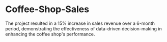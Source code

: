 # Coffee-Shop-Sales
The project resulted in a 15% increase in sales revenue over a 6-month period, demonstrating the effectiveness of data-driven decision-making in enhancing the coffee shop's performance.
